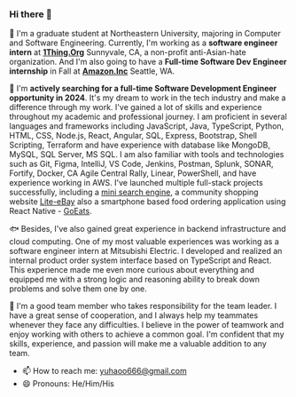 ### Hi there 👋

🌲 I'm a graduate student at Northeastern University, majoring in Computer and Software Engineering. Currently, I'm working as a **software engineer intern** at **[1Thing.Org](https://www.1thing.org/)** Sunnyvale, CA, a non-profit anti-Asian-hate organization. And I'm also going to have a **Full-time Software Dev Engineer internship** in Fall at **[Amazon.Inc](https://www.aboutamazon.com/)** Seattle, WA. 

🥳 I'm **actively searching for a full-time Software Development Engineer opportunity in 2024**. It's my dream to work in the tech industry and make a difference through my work. I've gained a lot of skills and experience throughout my academic and professional journey. I am proficient in several languages and frameworks including JavaScript, Java, TypeScript, Python, HTML, CSS, Node.js, React, Angular, SQL, Express, Bootstrap, Shell Scripting, Terraform and have experience with database like MongoDB, MySQL, SQL Server, MS SQL. I am also familiar with tools and technologies such as Git, Figma, IntelliJ, VS Code, Jenkins, Postman, Splunk, SONAR, Fortify, Docker, CA Agile Central Rally, Linear, PowerShell, and have experience working in AWS. I've launched multiple full-stack projects successfully, including a [mini search engine](https://github.com/Hao6666666/mini_msearch), a community shopping website [Lite-eBay](https://github.com/Hao6666666/Lite_eBay) also a smartphone based food ordering application using React Native - [GoEats](https://github.com/Hao6666666/GoEats).

🐟 Besides, I've also gained great experience in backend infrastructure and cloud computing. One of my most valuable experiences was working as a software engineer intern at Mitsubishi Electric. I developed and realized an internal product order system interface based on TypeScript and React. This experience made me even more curious about everything and equipped me with a strong logic and reasoning ability to break down problems and solve them one by one.

💪 I'm a good team member who takes responsibility for the team leader. I have a great sense of cooperation, and I always help my teammates whenever they face any difficulties. I believe in the power of teamwork and enjoy working with others to achieve a common goal. I'm confident that my skills, experience, and passion will make me a valuable addition to any team.

- 📫 How to reach me: [yuhaoo666@gmail.com](yuhaoo666@gmail.com)
- 😄 Pronouns: He/Him/His
